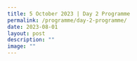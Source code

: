 ```yaml
---
title: 5 October 2023 | Day 2 Programme
permalink: /programme/day-2-programme/
date: 2023-08-01
layout: post
description: ""
image: ""
---
```

